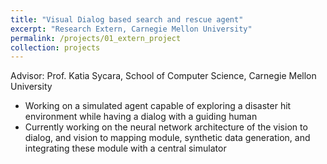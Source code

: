 ```yaml
---
title: "Visual Dialog based search and rescue agent"
excerpt: "Research Extern, Carnegie Mellon University"
permalink: /projects/01_extern_project
collection: projects
---
```

Advisor: Prof. Katia Sycara, School of Computer Science, Carnegie Mellon University
* Working on a simulated agent capable of exploring a disaster hit environment while having a dialog with a guiding human
* Currently working on the neural network architecture of the vision to dialog, and vision to mapping module, synthetic data generation, and integrating these module with a central simulator
